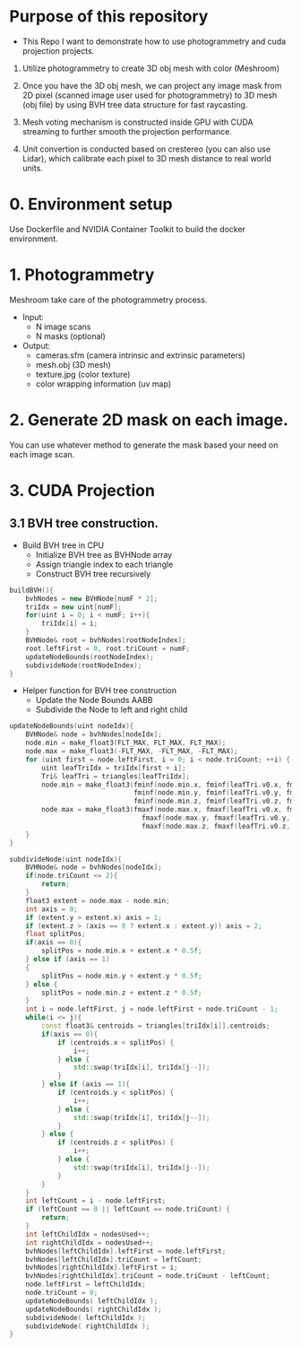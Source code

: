 # Purpose of this repository
- This Repo I want to demonstrate how to use photogrammetry and cuda projection projects.

1. Utilize photogrammetry to create 3D obj mesh with color (Meshroom)

2. Once you have the 3D obj mesh, we can project any image mask from 2D pixel (scanned image user used for photogrammetry) to 3D mesh (obj file) by using BVH tree data structure for fast raycasting. 

3. Mesh voting mechanism is constructed inside GPU with CUDA streaming to further smooth the projection performance.

4. Unit convertion is conducted based on crestereo (you can also use Lidar), which calibrate each pixel to 3D mesh distance to real world units.

# 0. Environment setup
Use Dockerfile and NVIDIA Container Toolkit to build the docker environment. 
# 1. Photogrammetry
Meshroom take care of the photogrammetry process. 
- Input: 
    - N image scans
    - N masks (optional)
- Output: 
    - cameras.sfm (camera intrinsic and extrinsic parameters)
    - mesh.obj (3D mesh)
    - texture.jpg (color texture)
    - color wrapping information (uv map)
# 2. Generate 2D mask on each image.
You can use whatever method to generate the mask based your need on each image scan.
# 3. CUDA Projection
## 3.1 BVH tree construction. 
- Build BVH tree in CPU
    - Initialize BVH tree as BVHNode array
    - Assign triangle index to each triangle
    - Construct BVH tree recursively
```cpp
buildBVH(){
    bvhNodes = new BVHNode[numF * 2]; 
    triIdx = new uint[numF];
    for(uint i = 0; i < numF; i++){
        triIdx[i] = i;
    }
    BVHNode& root = bvhNodes[rootNodeIndex];
    root.leftFirst = 0, root.triCount = numF;
    updateNodeBounds(rootNodeIndex);
    subdivideNode(rootNodeIndex);
}
```
- Helper function for BVH tree construction
    - Update the Node Bounds AABB
    - Subdivide the Node to left and right child
```cpp
updateNodeBounds(uint nodeIdx){
    BVHNode& node = bvhNodes[nodeIdx];
    node.min = make_float3(FLT_MAX, FLT_MAX, FLT_MAX);
    node.max = make_float3(-FLT_MAX, -FLT_MAX, -FLT_MAX);
    for (uint first = node.leftFirst, i = 0; i < node.triCount; ++i) {
        uint leafTriIdx = triIdx[first + i];
        Tri& leafTri = triangles[leafTriIdx];
        node.min = make_float3(fminf(node.min.x, fminf(leafTri.v0.x, fminf(leafTri.v1.x, leafTri.v2.x))),
                               fminf(node.min.y, fminf(leafTri.v0.y, fminf(leafTri.v1.y, leafTri.v2.y))),
                               fminf(node.min.z, fminf(leafTri.v0.z, fminf(leafTri.v1.z, leafTri.v2.z))));
        node.max = make_float3(fmaxf(node.max.x, fmaxf(leafTri.v0.x, fmaxf(leafTri.v1.x, leafTri.v2.x))),
                                 fmaxf(node.max.y, fmaxf(leafTri.v0.y, fmaxf(leafTri.v1.y, leafTri.v2.y))),
                                 fmaxf(node.max.z, fmaxf(leafTri.v0.z, fmaxf(leafTri.v1.z, leafTri.v2.z))));
    }
}
```
```cpp
subdivideNode(uint nodeIdx){
    BVHNode& node = bvhNodes[nodeIdx];
    if(node.triCount <= 2){
        return;
    }
    float3 extent = node.max - node.min;
    int axis = 0;
    if (extent.y > extent.x) axis = 1;
    if (extent.z > (axis == 0 ? extent.x : extent.y)) axis = 2;
    float splitPos;
    if(axis == 0){
        splitPos = node.min.x + extent.x * 0.5f;
    } else if (axis == 1)
    {
        splitPos = node.min.y + extent.y * 0.5f;
    } else {
        splitPos = node.min.z + extent.z * 0.5f;
    }
    int i = node.leftFirst, j = node.leftFirst + node.triCount - 1;
    while(i <= j){
        const float3& centroids = triangles[triIdx[i]].centroids;
        if(axis == 0){
            if (centroids.x < splitPos) {
                i++;
            } else {
                std::swap(triIdx[i], triIdx[j--]);
            }
        } else if (axis == 1){
            if (centroids.y < splitPos) {
                i++;
            } else {
                std::swap(triIdx[i], triIdx[j--]);
            }
        } else {
            if (centroids.z < splitPos) {
                i++;
            } else {
                std::swap(triIdx[i], triIdx[j--]);
            }
        } 
    }
    int leftCount = i - node.leftFirst;
    if (leftCount == 0 || leftCount == node.triCount) {
        return;
    }
    int leftChildIdx = nodesUsed++;
    int rightChildIdx = nodesUsed++;
    bvhNodes[leftChildIdx].leftFirst = node.leftFirst;
    bvhNodes[leftChildIdx].triCount = leftCount;
    bvhNodes[rightChildIdx].leftFirst = i;
    bvhNodes[rightChildIdx].triCount = node.triCount - leftCount;
    node.leftFirst = leftChildIdx;
	node.triCount = 0;
	updateNodeBounds( leftChildIdx );
	updateNodeBounds( rightChildIdx );
    subdivideNode( leftChildIdx );
	subdivideNode( rightChildIdx );
}
```


